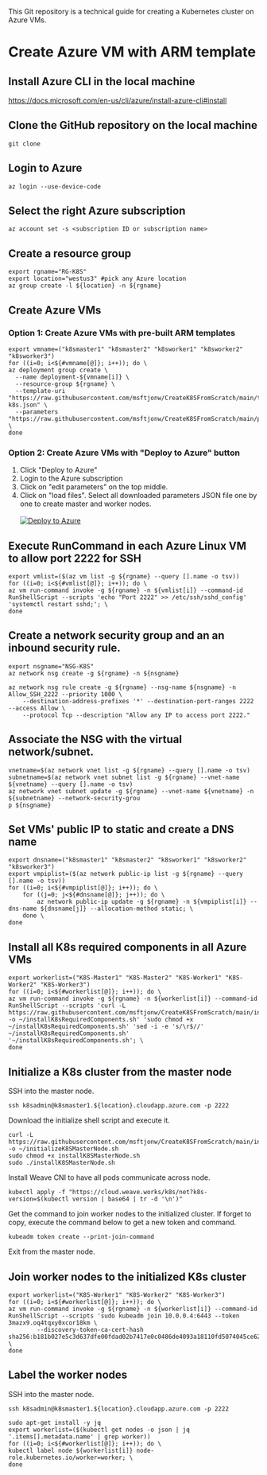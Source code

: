This Git repository is a technical guide for creating a Kubernetes cluster on Azure VMs.

# Create Azure VM with ARM template <br/>

## Install Azure CLI in the local machine
https://docs.microsoft.com/en-us/cli/azure/install-azure-cli#install

## Clone the GitHub repository on the local machine
```
git clone 
```

## Login to Azure
```
az login --use-device-code
```

## Select the right Azure subscription
```
az account set -s <subscription ID or subscription name>
```

## Create a resource group
```
export rgname="RG-K8S"
export location="westus3" #pick any Azure location
az group create -l ${location} -n ${rgname}
```

## Create Azure VMs
### Option 1: Create Azure VMs with pre-built ARM templates
```
export vmname=("k8smaster1" "k8smaster2" "k8sworker1" "k8sworker2" "k8sworker3")
for ((i=0; i<${#vmname[@]}; i++)); do \
az deployment group create \
  --name deployment-${vmname[i]} \
  --resource-group ${rgname} \
  --template-uri "https://raw.githubusercontent.com/msftjonw/CreateK8SFromScratch/main/template-k8s.json" \
  --parameters "https://raw.githubusercontent.com/msftjonw/CreateK8SFromScratch/main/parameters-${vmname[i]}.json"; \
done
```

### Option 2: Create Azure VMs with "Deploy to Azure" button
1. Click "Deploy to Azure"
2. Login to the Azure subscription
3. Click on "edit parameters" on the top middle.
4. Click on "load files". Select all downloaded parameters JSON file one by one to create master and worker nodes. <br/><br/>
[![Deploy to Azure](https://aka.ms/deploytoazurebutton)](https://portal.azure.com/#create/Microsoft.Template/uri/https%3A%2F%2Fraw.githubusercontent.com%2Fmsftjonw%2FCreateK8SFromScratch%2Fmain%2Ftemplate-k8s.json)

## Execute RunCommand in each Azure Linux VM to allow port 2222 for SSH
```
export vmlist=($(az vm list -g ${rgname} --query [].name -o tsv))
for ((i=0; i<${#vmlist[@]}; i++)); do \
az vm run-command invoke -g ${rgname} -n ${vmlist[i]} --command-id RunShellScript --scripts 'echo "Port 2222" >> /etc/ssh/sshd_config' 'systemctl restart sshd;'; \
done
```

## Create a network security group and an an inbound security rule. 
```
export nsgname="NSG-K8S"
az network nsg create -g ${rgname} -n ${nsgname}
```
```
az network nsg rule create -g ${rgname} --nsg-name ${nsgname} -n Allow_SSH_2222 --priority 1000 \
    --destination-address-prefixes '*' --destination-port-ranges 2222 --access Allow \
    --protocol Tcp --description "Allow any IP to access port 2222."
```

## Associate the NSG with the virtual network/subnet.
```
vnetname=$(az network vnet list -g ${rgname} --query [].name -o tsv)
subnetname=$(az network vnet subnet list -g ${rgname} --vnet-name ${vnetname} --query [].name -o tsv)
az network vnet subnet update -g ${rgname} --vnet-name ${vnetname} -n ${subnetname} --network-security-grou
p ${nsgname}
```

## Set VMs' public IP to static and create a DNS name
```
export dnsname=("k8smaster1" "k8smaster2" "k8sworker1" "k8sworker2" "k8sworker3")
export vmpiplist=($(az network public-ip list -g ${rgname} --query [].name -o tsv))
for ((i=0; i<${#vmpiplist[@]}; i++)); do \
    for ((j=0; j<${#dnsname[@]}; j++)); do \
        az network public-ip update -g ${rgname} -n ${vmpiplist[i]} --dns-name ${dnsname[j]} --allocation-method static; \
    done \
done
```

## Install all K8s required components in all Azure VMs
```
export workerlist=("K8S-Master1" "K8S-Master2" "K8S-Worker1" "K8S-Worker2" "K8S-Worker3")
for ((i=0; i<${#workerlist[@]}; i++)); do \
az vm run-command invoke -g ${rgname} -n ${workerlist[i]} --command-id RunShellScript --scripts 'curl -L https://raw.githubusercontent.com/msftjonw/CreateK8SFromScratch/main/installK8sRequiredComponents.sh -o ~/installK8sRequiredComponents.sh' 'sudo chmod +x ~/installK8sRequiredComponents.sh' 'sed -i -e 's/\r$//' ~/installK8sRequiredComponents.sh' '~/installK8sRequiredComponents.sh'; \
done
```


## Initialize a K8s cluster from the master node
SSH into the master node.
```
ssh k8sadmin@k8smaster1.${location}.cloudapp.azure.com -p 2222
```
Download the initialize shell script and execute it.
```
curl -L https://raw.githubusercontent.com/msftjonw/CreateK8SFromScratch/main/initializeK8SMasterNode.sh -o ~/initializeK8SMasterNode.sh
sudo chmod +x installK8SMasterNode.sh
sudo ./installK8SMasterNode.sh
```
Install Weave CNI to have all pods communicate across node.
```
kubectl apply -f "https://cloud.weave.works/k8s/net?k8s-version=$(kubectl version | base64 | tr -d '\n')"
```
Get the command to join worker nodes to the initialized cluster. If forget to copy, execute the command below to get a new token and command.
```
kubeadm token create --print-join-command
```
Exit from the master node. <br/>

## Join worker nodes to the initialized K8s cluster
```
export workerlist=("K8S-Worker1" "K8S-Worker2" "K8S-Worker3")
for ((i=0; i<${#workerlist[@]}; i++)); do \
az vm run-command invoke -g ${rgname} -n ${workerlist[i]} --command-id RunShellScript --scripts 'sudo kubeadm join 10.0.0.4:6443 --token 3mazx9.oq4tqxy0xcor18km \
        --discovery-token-ca-cert-hash sha256:b181b027e5c3d637dfe00fdad02b7417e0c0486de4093a18110fd5074045ce62'; \
done
```

## Label the worker nodes
SSH into the master node.
```
ssh k8sadmin@k8smaster1.${location}.cloudapp.azure.com -p 2222
```
```
sudo apt-get install -y jq
export workerlist=($(kubectl get nodes -o json | jq '.items[].metadata.name' | grep worker))
for ((i=0; i<${#workerlist[@]}; i++)); do \
kubectl label node ${workerlist[i]} node-role.kubernetes.io/worker=worker; \
done
```
